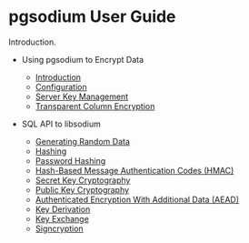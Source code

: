 # pgsodium User Guide

Introduction.

- Using pgsodium to Encrypt Data
  - [Introduction](Introduction.md)
  - [Configuration](Configuration.md)
  - [Server Key Management](Server_Key_Management.md)
  - [Transparent Column Encryption](Transparent_Column_Encryption.md)


- SQL API to libsodium
  - [Generating Random Data](Generating_Random_Data.md)
  - [Hashing](Hashing.md)
  - [Password Hashing](Password_Hashing.md)
  - [Hash-Based Message Authentication Codes (HMAC)](HMAC.md)
  - [Secret Key Cryptography](Secret_Key_Cryptography.md)
  - [Public Key Cryptography](Public_Key_Cryptography.md)
  - [Authenticated Encryption With Additional Data (AEAD)](Authenticated_Encryption_With_Additional_Data.md)
  - [Key Derivation](Key_Derivation.md)
  - [Key Exchange](Key_Exchange.md)
  - [Signcryption](Signcryption.md)


